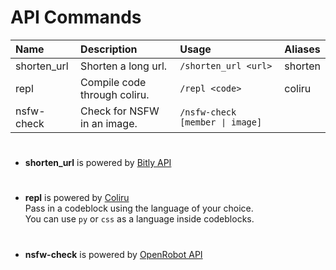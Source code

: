 # API Commands

| Name | Description | Usage | Aliases |
| :--- | :--- | :--- | :---
shorten_url | Shorten a long url. | `/shorten_url <url>` | shorten
| repl | Compile code through coliru. | `/repl <code>` | coliru
| nsfw-check | Check for NSFW in an image. | `/nsfw-check [member ∣ image]` | 

#

- **shorten_url** is powered by [Bitly API](https://dev.bitly.com/)
#
- **repl** is powered by [Coliru](http://coliru.stacked-crooked.com/compile) <br />
Pass in a codeblock using the language of your choice. <br />
You can use `py` or `css` as a language inside codeblocks.
#
- **nsfw-check** is powered by [OpenRobot API](https://api.openrobot.xyz/api/docs#operation/do_nsfw_check_api_nsfw_check_get)